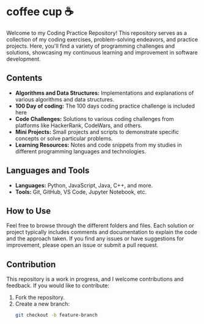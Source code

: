 # coffee cup ☕

Welcome to my Coding Practice Repository! This repository serves as a collection of my coding exercises, problem-solving endeavors, and practice projects. Here, you'll find a variety of programming challenges and solutions, showcasing my continuous learning and improvement in software development.

## Contents

- **Algorithms and Data Structures:** Implementations and explanations of various algorithms and data structures.
- **100 Day of coding:** The 100 days coding practice challenge is included here
- **Code Challenges:** Solutions to various coding challenges from platforms like HackerRank, CodeWars, and others.
- **Mini Projects:** Small projects and scripts to demonstrate specific concepts or solve particular problems.
- **Learning Resources:** Notes and code snippets from my studies in different programming languages and technologies.

## Languages and Tools

- **Languages:** Python, JavaScript, Java, C++, and more.
- **Tools:** Git, GitHub, VS Code, Jupyter Notebook, etc.

## How to Use

Feel free to browse through the different folders and files. Each solution or project typically includes comments and documentation to explain the code and the approach taken. If you find any issues or have suggestions for improvement, please open an issue or submit a pull request.

## Contribution

This repository is a work in progress, and I welcome contributions and feedback. If you would like to contribute:

1. Fork the repository.
2. Create a new branch:
   ```bash
   git checkout -b feature-branch
